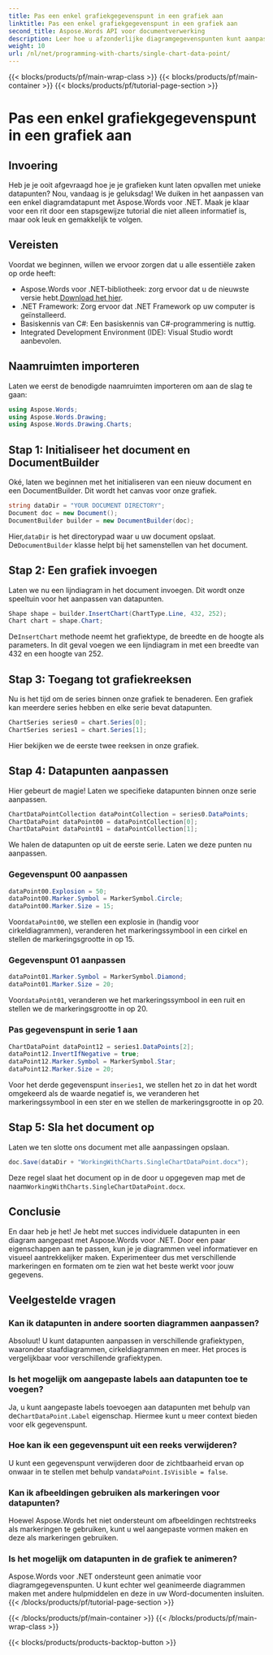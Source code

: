 ```yaml
---
title: Pas een enkel grafiekgegevenspunt in een grafiek aan
linktitle: Pas een enkel grafiekgegevenspunt in een grafiek aan
second_title: Aspose.Words API voor documentverwerking
description: Leer hoe u afzonderlijke diagramgegevenspunten kunt aanpassen met Aspose.Words voor .NET in een gedetailleerde stapsgewijze handleiding. Verbeter uw diagrammen met unieke markeringen en formaten.
weight: 10
url: /nl/net/programming-with-charts/single-chart-data-point/
---
```


{{< blocks/products/pf/main-wrap-class >}}
{{< blocks/products/pf/main-container >}}
{{< blocks/products/pf/tutorial-page-section >}}

# Pas een enkel grafiekgegevenspunt in een grafiek aan

## Invoering

Heb je je ooit afgevraagd hoe je je grafieken kunt laten opvallen met unieke datapunten? Nou, vandaag is je geluksdag! We duiken in het aanpassen van een enkel diagramdatapunt met Aspose.Words voor .NET. Maak je klaar voor een rit door een stapsgewijze tutorial die niet alleen informatief is, maar ook leuk en gemakkelijk te volgen.

## Vereisten

Voordat we beginnen, willen we ervoor zorgen dat u alle essentiële zaken op orde heeft:

-  Aspose.Words voor .NET-bibliotheek: zorg ervoor dat u de nieuwste versie hebt.[Download het hier](https://releases.aspose.com/words/net/).
- .NET Framework: Zorg ervoor dat .NET Framework op uw computer is geïnstalleerd.
- Basiskennis van C#: Een basiskennis van C#-programmering is nuttig.
- Integrated Development Environment (IDE): Visual Studio wordt aanbevolen.

## Naamruimten importeren

Laten we eerst de benodigde naamruimten importeren om aan de slag te gaan:

```csharp
using Aspose.Words;
using Aspose.Words.Drawing;
using Aspose.Words.Drawing.Charts;
```

## Stap 1: Initialiseer het document en DocumentBuilder

Oké, laten we beginnen met het initialiseren van een nieuw document en een DocumentBuilder. Dit wordt het canvas voor onze grafiek.

```csharp
string dataDir = "YOUR DOCUMENT DIRECTORY";
Document doc = new Document();
DocumentBuilder builder = new DocumentBuilder(doc);
```

 Hier,`dataDir` is het directorypad waar u uw document opslaat. De`DocumentBuilder` klasse helpt bij het samenstellen van het document.

## Stap 2: Een grafiek invoegen

Laten we nu een lijndiagram in het document invoegen. Dit wordt onze speeltuin voor het aanpassen van datapunten.

```csharp
Shape shape = builder.InsertChart(ChartType.Line, 432, 252);
Chart chart = shape.Chart;
```

 De`InsertChart` methode neemt het grafiektype, de breedte en de hoogte als parameters. In dit geval voegen we een lijndiagram in met een breedte van 432 en een hoogte van 252.

## Stap 3: Toegang tot grafiekreeksen

Nu is het tijd om de series binnen onze grafiek te benaderen. Een grafiek kan meerdere series hebben en elke serie bevat datapunten.

```csharp
ChartSeries series0 = chart.Series[0];
ChartSeries series1 = chart.Series[1];
```

Hier bekijken we de eerste twee reeksen in onze grafiek. 

## Stap 4: Datapunten aanpassen

Hier gebeurt de magie! Laten we specifieke datapunten binnen onze serie aanpassen.

```csharp
ChartDataPointCollection dataPointCollection = series0.DataPoints;
ChartDataPoint dataPoint00 = dataPointCollection[0];
ChartDataPoint dataPoint01 = dataPointCollection[1];
```

We halen de datapunten op uit de eerste serie. Laten we deze punten nu aanpassen.

### Gegevenspunt 00 aanpassen

```csharp
dataPoint00.Explosion = 50;
dataPoint00.Marker.Symbol = MarkerSymbol.Circle;
dataPoint00.Marker.Size = 15;
```

 Voor`dataPoint00`, we stellen een explosie in (handig voor cirkeldiagrammen), veranderen het markeringssymbool in een cirkel en stellen de markeringsgrootte in op 15.

### Gegevenspunt 01 aanpassen

```csharp
dataPoint01.Marker.Symbol = MarkerSymbol.Diamond;
dataPoint01.Marker.Size = 20;
```

 Voor`dataPoint01`, veranderen we het markeringssymbool in een ruit en stellen we de markeringsgrootte in op 20.

### Pas gegevenspunt in serie 1 aan

```csharp
ChartDataPoint dataPoint12 = series1.DataPoints[2];
dataPoint12.InvertIfNegative = true;
dataPoint12.Marker.Symbol = MarkerSymbol.Star;
dataPoint12.Marker.Size = 20;
```

 Voor het derde gegevenspunt in`series1`, we stellen het zo in dat het wordt omgekeerd als de waarde negatief is, we veranderen het markeringssymbool in een ster en we stellen de markeringsgrootte in op 20.

## Stap 5: Sla het document op

Laten we ten slotte ons document met alle aanpassingen opslaan.

```csharp
doc.Save(dataDir + "WorkingWithCharts.SingleChartDataPoint.docx");
```

 Deze regel slaat het document op in de door u opgegeven map met de naam`WorkingWithCharts.SingleChartDataPoint.docx`.

## Conclusie

En daar heb je het! Je hebt met succes individuele datapunten in een diagram aangepast met Aspose.Words voor .NET. Door een paar eigenschappen aan te passen, kun je je diagrammen veel informatiever en visueel aantrekkelijker maken. Experimenteer dus met verschillende markeringen en formaten om te zien wat het beste werkt voor jouw gegevens.

## Veelgestelde vragen

### Kan ik datapunten in andere soorten diagrammen aanpassen?

Absoluut! U kunt datapunten aanpassen in verschillende grafiektypen, waaronder staafdiagrammen, cirkeldiagrammen en meer. Het proces is vergelijkbaar voor verschillende grafiektypen.

### Is het mogelijk om aangepaste labels aan datapunten toe te voegen?

 Ja, u kunt aangepaste labels toevoegen aan datapunten met behulp van de`ChartDataPoint.Label` eigenschap. Hiermee kunt u meer context bieden voor elk gegevenspunt.

### Hoe kan ik een gegevenspunt uit een reeks verwijderen?

 U kunt een gegevenspunt verwijderen door de zichtbaarheid ervan op onwaar in te stellen met behulp van`dataPoint.IsVisible = false`.

### Kan ik afbeeldingen gebruiken als markeringen voor datapunten?

Hoewel Aspose.Words het niet ondersteunt om afbeeldingen rechtstreeks als markeringen te gebruiken, kunt u wel aangepaste vormen maken en deze als markeringen gebruiken.

### Is het mogelijk om datapunten in de grafiek te animeren?

Aspose.Words voor .NET ondersteunt geen animatie voor diagramgegevenspunten. U kunt echter wel geanimeerde diagrammen maken met andere hulpmiddelen en deze in uw Word-documenten insluiten.
{{< /blocks/products/pf/tutorial-page-section >}}

{{< /blocks/products/pf/main-container >}}
{{< /blocks/products/pf/main-wrap-class >}}

{{< blocks/products/products-backtop-button >}}
